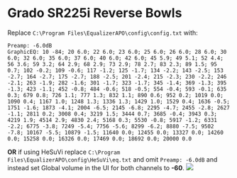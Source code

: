 # Grado SR225i Reverse Bowls
Replace `C:\Program Files\EqualizerAPO\config\config.txt` with:
```
Preamp: -6.0dB
GraphicEQ: 10 -84; 20 6.0; 22 6.0; 23 6.0; 25 6.0; 26 6.0; 28 6.0; 30 6.0; 32 6.0; 35 6.0; 37 6.0; 40 6.0; 42 6.0; 45 5.9; 49 5.1; 52 4.4; 56 3.6; 59 3.2; 64 2.9; 68 2.9; 73 2.9; 78 2.7; 83 2.3; 89 1.5; 95 0.7; 102 -0.2; 109 -0.6; 117 -1.2; 125 -1.7; 134 -2.2; 143 -2.5; 153 -2.7; 164 -2.7; 175 -2.7; 188 -2.5; 201 -2.4; 215 -2.3; 230 -2.2; 246 -2.1; 263 -1.9; 282 -1.6; 301 -1.7; 323 -1.7; 345 -1.4; 369 -1.3; 395 -1.3; 423 -1.1; 452 -0.8; 484 -0.6; 518 -0.5; 554 -0.4; 593 -0.1; 635 0.3; 679 0.8; 726 1.1; 777 1.3; 832 1.1; 890 0.6; 952 0.2; 1019 0.0; 1090 0.4; 1167 1.0; 1248 1.3; 1336 1.3; 1429 1.0; 1529 0.4; 1636 -0.5; 1751 -1.6; 1873 -4.1; 2004 -6.5; 2145 -6.8; 2295 -4.7; 2455 -2.8; 2627 -1.1; 2811 0.2; 3008 0.4; 3219 1.5; 3444 0.7; 3685 -0.4; 3943 0.3; 4219 1.9; 4514 2.9; 4830 2.4; 5168 0.3; 5530 -0.8; 5917 -1.2; 6331 -2.2; 6775 -3.8; 7249 -5.4; 7756 -5.6; 8299 -6.2; 8880 -7.5; 9502 -7.8; 10167 -5.5; 10879 -1.5; 11640 0.0; 12455 0.0; 13327 0.0; 14260 0.0; 15258 0.0; 16326 0.0; 17469 0.0; 18692 0.0; 20000 0.0
```
**OR** if using HeSuVi replace `C:\Program Files\EqualizerAPO\config\HeSuVi\eq.txt` and omit `Preamp: -6.0dB` and instead set Global volume in the UI for both channels to **-60**.
![](https://raw.githubusercontent.com/jaakkopasanen/AutoEq/master/results/Sonoma%20Model%20One/innerfidelity/onear/Grado%20SR225i%20Reverse%20Bowls/Grado%20SR225i%20Reverse%20Bowls.png)